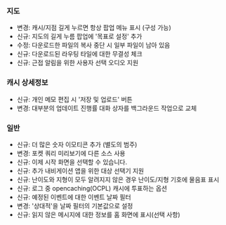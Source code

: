 ### 지도
- 변경: 캐시/지점 길게 누르면 항상 팝업 메뉴 표시 (구성 가능)
- 신규: 지도의 길게 누름 팝업에 '목표로 설정' 추가
- 수정: 다운로드한 파일의 복사 중단 시 일부 파일이 남아 있음
- 신규: 다운로드된 라우팅 타일에 대한 무결성 체크
- 신규: 근접 알림을 위한 사용자 선택 오디오 지원

### 캐시 상세정보
- 신규: 개인 메모 편집 시 '저장 및 업로드' 버튼
- 변경: 대부분의 업데이트 진행률 대화 상자를 백그라운드 작업으로 교체

### 일반
- 신규: 더 많은 숫자 이모티콘 추가 (별도의 범주)
- 변경: 포켓 쿼리 미리보기에 다른 소스 사용
- 신규: 이제 시작 화면을 선택할 수 있습니다.
- 신규: 추가 내비게이션 앱을 위한 대상 선택기 지원
- 신규: 난이도와 지형이 모두 알려지지 않은 경우 난이도/지형 기호에 물음표 표시
- 신규: 로그 중 opencaching(OCPL) 캐시에 투표하는 옵션
- 신규: 예정된 이벤트에 대한 이벤트 날짜 필터
- 변경: '상대적'을 날짜 필터의 기본값으로 설정
- 신규: 읽지 않은 메시지에 대한 정보를 홈 화면에 표시(선택 사항)

